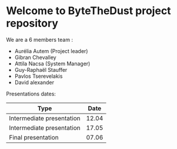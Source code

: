 # Welcome to ByteTheDust project repository

We are a 6 members team :

 - Aurélia Autem (Project leader)
 - Gibran Chevalley
 - Attila Nacsa (System Manager)
 - Guy-Raphaël Stauffer
 - Pavlos Tserevelakis
 - David alexander

Presentations dates:

Type | Date
------------ | -------------
Intermediate presentation | 12.04
Intermediate presentation | 17.05
Final presentation | 07.06

